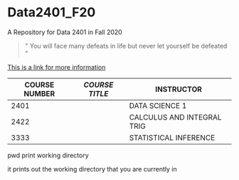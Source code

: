# Data2401_F20
A Repository for Data 2401 in Fall 2020
> " You will face many defeats in life but never let yourself be defeated "

 [This is a link for more information ](https://images.app.goo.gl/DdBJEYBUizv1M8nG9)

| __COURSE NUMBER__ | _COURSE TITLE_ | INSTRUCTOR|
|--------------------|---------------|----------|
| 2401|              | DATA SCIENCE 1| KATHERINE SHOEMAKER|
|2422|               |CALCULUS AND INTEGRAL TRIG| VASILIS ZAFIRIS|
|3333|               |STATISTICAL INFERENCE| DEXTER CAHOY|
 
  pwd print working directory 
 
 it prints out the working directory that you are currently in 
